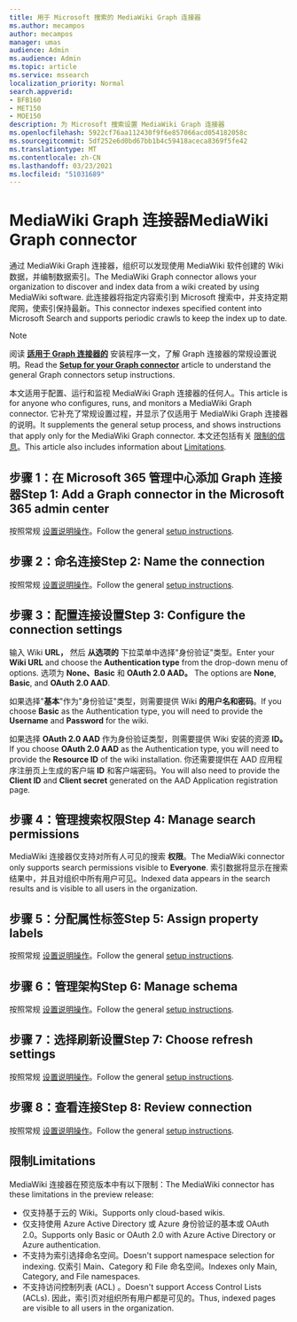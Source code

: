 ```yaml
---
title: 用于 Microsoft 搜索的 MediaWiki Graph 连接器
ms.author: mecampos
author: mecampos
manager: umas
audience: Admin
ms.audience: Admin
ms.topic: article
ms.service: mssearch
localization_priority: Normal
search.appverid:
- BFB160
- MET150
- MOE150
description: 为 Microsoft 搜索设置 MediaWiki Graph 连接器
ms.openlocfilehash: 5922cf76aa112430f9f6e857066acd054182058c
ms.sourcegitcommit: 5df252e6d0bd67bb1b4c59418aceca8369f5fe42
ms.translationtype: MT
ms.contentlocale: zh-CN
ms.lasthandoff: 03/23/2021
ms.locfileid: "51031689"
---
```

<!---Previous ms.author: monaray --->

# <a name="mediawiki-graph-connector"></a><span data-ttu-id="659ce-103">MediaWiki Graph 连接器</span><span class="sxs-lookup"><span data-stu-id="659ce-103">MediaWiki Graph connector</span></span>

<span data-ttu-id="659ce-104">通过 MediaWiki Graph 连接器，组织可以发现使用 MediaWiki 软件创建的 Wiki 数据，并编制数据索引。</span><span class="sxs-lookup"><span data-stu-id="659ce-104">The MediaWiki Graph connector allows your organization to discover and index data from a wiki created by using MediaWiki software.</span></span> <span data-ttu-id="659ce-105">此连接器将指定内容索引到 Microsoft 搜索中，并支持定期爬网，使索引保持最新。</span><span class="sxs-lookup"><span data-stu-id="659ce-105">This connector indexes specified content into Microsoft Search and supports periodic crawls to keep the index up to date.</span></span>

> [!NOTE]
> <span data-ttu-id="659ce-106">阅读 [**适用于 Graph 连接器的**](configure-connector.md) 安装程序一文，了解 Graph 连接器的常规设置说明。</span><span class="sxs-lookup"><span data-stu-id="659ce-106">Read the [**Setup for your Graph connector**](configure-connector.md) article to understand the general Graph connectors setup instructions.</span></span>

<span data-ttu-id="659ce-107">本文适用于配置、运行和监视 MediaWiki Graph 连接器的任何人。</span><span class="sxs-lookup"><span data-stu-id="659ce-107">This article is for anyone who configures, runs, and monitors a MediaWiki Graph connector.</span></span> <span data-ttu-id="659ce-108">它补充了常规设置过程，并显示了仅适用于 MediaWiki Graph 连接器的说明。</span><span class="sxs-lookup"><span data-stu-id="659ce-108">It supplements the general setup process, and shows instructions that apply only for the MediaWiki Graph connector.</span></span> <span data-ttu-id="659ce-109">本文还包括有关 [限制的信息](#limitations)。</span><span class="sxs-lookup"><span data-stu-id="659ce-109">This article also includes information about [Limitations](#limitations).</span></span>

<!---## Before you get started-->

<!---Insert "Before you get started" recommendations for this data source-->

## <a name="step-1-add-a-graph-connector-in-the-microsoft-365-admin-center"></a><span data-ttu-id="659ce-110">步骤 1：在 Microsoft 365 管理中心添加 Graph 连接器</span><span class="sxs-lookup"><span data-stu-id="659ce-110">Step 1: Add a Graph connector in the Microsoft 365 admin center</span></span>

<span data-ttu-id="659ce-111">按照常规 [设置说明操作](./configure-connector.md)。</span><span class="sxs-lookup"><span data-stu-id="659ce-111">Follow the general [setup instructions](./configure-connector.md).</span></span>
<!---If the above phrase does not apply, delete it and insert specific details for your data source that are different from general setup instructions.-->

## <a name="step-2-name-the-connection"></a><span data-ttu-id="659ce-112">步骤 2：命名连接</span><span class="sxs-lookup"><span data-stu-id="659ce-112">Step 2: Name the connection</span></span>

<span data-ttu-id="659ce-113">按照常规 [设置说明操作](./configure-connector.md)。</span><span class="sxs-lookup"><span data-stu-id="659ce-113">Follow the general [setup instructions](./configure-connector.md).</span></span>
<!---If the above phrase does not apply, delete it and insert specific details for your data source that are different from general setup instructions.-->

## <a name="step-3-configure-the-connection-settings"></a><span data-ttu-id="659ce-114">步骤 3：配置连接设置</span><span class="sxs-lookup"><span data-stu-id="659ce-114">Step 3: Configure the connection settings</span></span>

<span data-ttu-id="659ce-115">输入 Wiki **URL，** 然后 **从选项的** 下拉菜单中选择"身份验证"类型。</span><span class="sxs-lookup"><span data-stu-id="659ce-115">Enter your **Wiki URL** and choose the **Authentication type** from the drop-down menu of options.</span></span> <span data-ttu-id="659ce-116">选项为 **None、Basic** 和 **OAuth 2.0 AAD。** </span><span class="sxs-lookup"><span data-stu-id="659ce-116">The options are **None**, **Basic**, and **OAuth 2.0 AAD**.</span></span>

<span data-ttu-id="659ce-117">如果选择"**基本**"作为"身份验证"类型，则需要提供 Wiki **的用户名和密码**。</span><span class="sxs-lookup"><span data-stu-id="659ce-117">If you choose **Basic** as the Authentication type, you will need to provide the **Username** and **Password** for the wiki.</span></span>

<span data-ttu-id="659ce-118">如果选择 **OAuth 2.0 AAD** 作为身份验证类型，则需要提供 Wiki 安装的资源 **ID。**</span><span class="sxs-lookup"><span data-stu-id="659ce-118">If you choose **OAuth 2.0 AAD** as the Authentication type, you will need to provide the **Resource ID** of the wiki installation.</span></span> <span data-ttu-id="659ce-119">你还需要提供在 AAD 应用程序注册页上生成的客户端 **ID** 和客户端密码。</span><span class="sxs-lookup"><span data-stu-id="659ce-119">You will also need to provide the **Client ID** and **Client secret** generated on the AAD Application registration page.</span></span>

## <a name="step-4-manage-search-permissions"></a><span data-ttu-id="659ce-120">步骤 4：管理搜索权限</span><span class="sxs-lookup"><span data-stu-id="659ce-120">Step 4: Manage search permissions</span></span>

<span data-ttu-id="659ce-121">MediaWiki 连接器仅支持对所有人可见的搜索 **权限**。</span><span class="sxs-lookup"><span data-stu-id="659ce-121">The MediaWiki connector only supports search permissions visible to **Everyone**.</span></span> <span data-ttu-id="659ce-122">索引数据将显示在搜索结果中，并且对组织中所有用户可见。</span><span class="sxs-lookup"><span data-stu-id="659ce-122">Indexed data appears in the search results and is visible to all users in the organization.</span></span>

## <a name="step-5-assign-property-labels"></a><span data-ttu-id="659ce-123">步骤 5：分配属性标签</span><span class="sxs-lookup"><span data-stu-id="659ce-123">Step 5: Assign property labels</span></span>

<span data-ttu-id="659ce-124">按照常规 [设置说明操作](./configure-connector.md)。</span><span class="sxs-lookup"><span data-stu-id="659ce-124">Follow the general [setup instructions](./configure-connector.md).</span></span>
<!---If the above phrase does not apply, delete it and insert specific details for your data source that are different from general setup instructions.-->

## <a name="step-6-manage-schema"></a><span data-ttu-id="659ce-125">步骤 6：管理架构</span><span class="sxs-lookup"><span data-stu-id="659ce-125">Step 6: Manage schema</span></span>

<span data-ttu-id="659ce-126">按照常规 [设置说明操作](./configure-connector.md)。</span><span class="sxs-lookup"><span data-stu-id="659ce-126">Follow the general [setup instructions](./configure-connector.md).</span></span>
<!---If the above phrase does not apply, delete it and insert specific details for your data source that are different from general setup instructions.-->

## <a name="step-7-choose-refresh-settings"></a><span data-ttu-id="659ce-127">步骤 7：选择刷新设置</span><span class="sxs-lookup"><span data-stu-id="659ce-127">Step 7: Choose refresh settings</span></span>

<span data-ttu-id="659ce-128">按照常规 [设置说明操作](./configure-connector.md)。</span><span class="sxs-lookup"><span data-stu-id="659ce-128">Follow the general [setup instructions](./configure-connector.md).</span></span>
<!---If the above phrase does not apply, delete it and insert specific details for your data source that are different from general setup instructions.-->

## <a name="step-8-review-connection"></a><span data-ttu-id="659ce-129">步骤 8：查看连接</span><span class="sxs-lookup"><span data-stu-id="659ce-129">Step 8: Review connection</span></span>

<span data-ttu-id="659ce-130">按照常规 [设置说明操作](./configure-connector.md)。</span><span class="sxs-lookup"><span data-stu-id="659ce-130">Follow the general [setup instructions](./configure-connector.md).</span></span>
<!---If the above phrase does not apply, delete it and insert specific details for your data source that are different from general setup instructions.-->

<!---## Troubleshooting-->
<!---To be added-->

## <a name="limitations"></a><span data-ttu-id="659ce-131">限制</span><span class="sxs-lookup"><span data-stu-id="659ce-131">Limitations</span></span>

<span data-ttu-id="659ce-132">MediaWiki 连接器在预览版本中有以下限制：</span><span class="sxs-lookup"><span data-stu-id="659ce-132">The MediaWiki connector has these limitations in the preview release:</span></span>

* <span data-ttu-id="659ce-133">仅支持基于云的 Wiki。</span><span class="sxs-lookup"><span data-stu-id="659ce-133">Supports only cloud-based wikis.</span></span>
* <span data-ttu-id="659ce-134">仅支持使用 Azure Active Directory 或 Azure 身份验证的基本或 OAuth 2.0。</span><span class="sxs-lookup"><span data-stu-id="659ce-134">Supports only Basic or OAuth 2.0 with Azure Active Directory or Azure authentication.</span></span>
* <span data-ttu-id="659ce-135">不支持为索引选择命名空间。</span><span class="sxs-lookup"><span data-stu-id="659ce-135">Doesn't support namespace selection for indexing.</span></span> <span data-ttu-id="659ce-136">仅索引 Main、Category 和 File 命名空间。</span><span class="sxs-lookup"><span data-stu-id="659ce-136">Indexes only Main, Category, and File namespaces.</span></span>
* <span data-ttu-id="659ce-137">不支持访问控制列表 (ACL) 。</span><span class="sxs-lookup"><span data-stu-id="659ce-137">Doesn't support Access Control Lists (ACLs).</span></span> <span data-ttu-id="659ce-138">因此，索引页对组织所有用户都是可见的。</span><span class="sxs-lookup"><span data-stu-id="659ce-138">Thus, indexed pages are visible to all users in the organization.</span></span>